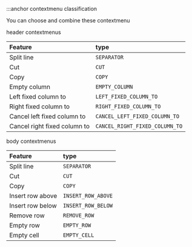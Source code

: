 :::anchor contextmenu classification

You can choose and combine these contextmenu

header contextmenus

| Feature                      | type                           |
| :--------------------------- | :----------------------------- |
| Split line                   | `SEPARATOR`                    |
| Cut                          | `CUT`                          |
| Copy                         | `COPY`                         |
| Empty column                 | `EMPTY_COLUMN`                 |
| Left fixed column to         | `LEFT_FIXED_COLUMN_TO`         |
| Right fixed column to        | `RIGHT_FIXED_COLUMN_TO`        |
| Cancel left fixed column to  | `CANCEL_LEFT_FIXED_COLUMN_TO`  |
| Cancel right fixed column to | `CANCEL_RIGHT_FIXED_COLUMN_TO` |

body contextmenus

| Feature          | type               |
| :--------------- | :----------------- |
| Split line       | `SEPARATOR`        |
| Cut              | `CUT`              |
| Copy             | `COPY`             |
| Insert row above | `INSERT_ROW_ABOVE` |
| Insert row below | `INSERT_ROW_BELOW` |
| Remove row       | `REMOVE_ROW`       |
| Empty row        | `EMPTY_ROW`        |
| Empty cell       | `EMPTY_CELL`       |
